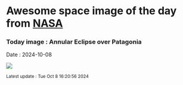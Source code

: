 
# Awesome space image of the day from [NASA](https://api.nasa.gov/)

### Today image : Annular Eclipse over Patagonia
Date : 2024-10-08

![](https://apod.nasa.gov/apod/image/2410/AnnularEclipse_Trigo_1080.jpg)

<small>Latest update : Tue Oct  8 16:20:56 2024</small>
        